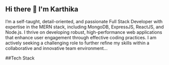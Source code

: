 ## Hi there 👋 I'm Karthika


I’m a self-taught, detail-oriented, and passionate Full Stack Developer with expertise in the MERN stack, including MongoDB, ExpressJS, ReactJS, and Node.js. I thrive on developing robust, high-performance web applications that enhance user engagement through effective coding practices. I am actively seeking a challenging role to further refine my skills within a collaborative and innovative team environment...


##Tech Stack


